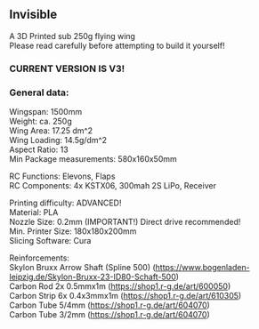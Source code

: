 ## Invisible
A 3D Printed sub 250g flying wing\
Please read carefully before attempting to build it yourself!

### #################################
### CURRENT VERSION IS V3!
### #################################

### General data:
Wingspan: 1500mm\
Weight: ca. 250g\
Wing Area: 17.25 dm^2\
Wing Loading: 14.5g/dm^2\
Aspect Ratio: 13\
Min Package measurements: 580x160x50mm

RC Functions: Elevons, Flaps\
RC Components: 4x KSTX06, 300mah 2S LiPo, Receiver

Printing difficulty: ADVANCED!\
Material: PLA\
Nozzle Size: 0.2mm (IMPORTANT!) Direct drive recommended!\
Min. Printer Size: 180x180x200mm\
Slicing Software: Cura

Reinforcements:\
Skylon Bruxx Arrow Shaft (Spline 500) (https://www.bogenladen-leipzig.de/Skylon-Bruxx-23-ID80-Schaft-500)\
Carbon Rod 2x 0.5mmx1m (https://shop1.r-g.de/art/600050)\
Carbon Strip 6x 0.4x3mmx1m (https://shop1.r-g.de/art/610305)\
Carbon Tube 5/4mm (https://shop1.r-g.de/art/604070)\
Carbon Tube 3/2mm (https://shop1.r-g.de/art/604070)






